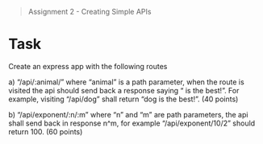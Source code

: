 > Assignment 2 - Creating Simple APIs

# Task

Create an express app with the following routes

a) “/api/:animal/” where “animal” is a path parameter, when the route is visited the api should send back a response saying “<animal> is the best!”. For example, visiting “/api/dog” shall return “dog is the best!”.
(40 points)

b) “/api/exponent/:n/:m” where “n” and “m” are path parameters, the api shall send back in response n^m, for example “/api/exponent/10/2” should return 100.
(60 points)